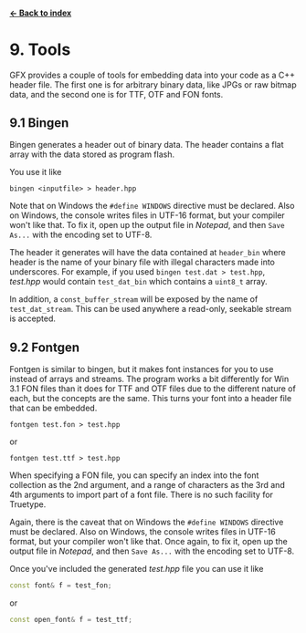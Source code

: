 #### [← Back to index](index.md)

<a name="9"></a>

# 9. Tools

GFX provides a couple of tools for embedding data into your code as a C++ header file. The first one is for arbitrary binary data, like JPGs or raw bitmap data, and the second one is for TTF, OTF and FON fonts.

<a name="9.1"></a>

## 9.1 Bingen

Bingen generates a header out of binary data. The header contains a flat array with the data stored as program flash.

You use it like
```
bingen <inputfile> > header.hpp
```
Note that on Windows the `#define WINDOWS` directive must be declared. Also on Windows, the console writes files in UTF-16 format, but your compiler won't like that. To fix it, open up the output file in *Notepad*, and then `Save As...` with the encoding set to UTF-8.

The header it generates will have the data contained at `header_bin` where header is the name of your binary file with illegal characters made into underscores. For example, if you used `bingen test.dat > test.hpp`, *test.hpp* would contain `test_dat_bin` which contains a `uint8_t` array.

In addition, a `const_buffer_stream` will be exposed by the name of `test_dat_stream`. This can be used anywhere a read-only, seekable stream is accepted.

<a name="9.2"></a>

## 9.2 Fontgen

Fontgen is similar to bingen, but it makes font instances for you to use instead of arrays and streams. The program works a bit differently for Win 3.1 FON files than it does for TTF and OTF files due to the different nature of each, but the concepts are the same. This turns your font into a header file that can be embedded.

```
fontgen test.fon > test.hpp
```
or
```
fontgen test.ttf > test.hpp
```
When specifying a FON file, you can specify an index into the font collection as the 2nd argument, and a range of characters as the 3rd and 4th arguments to import part of a font file. There is no such facility for Truetype.

Again, there is the caveat that on Windows the `#define WINDOWS` directive must be declared. Also on Windows, the console writes files in UTF-16 format, but your compiler won't like that. Once again, to fix it, open up the output file in *Notepad*, and then `Save As...` with the encoding set to UTF-8.

Once you've included the generated *test.hpp* file you can use it like

```cpp
const font& f = test_fon;
```
or
```cpp
const open_font& f = test_ttf;
```